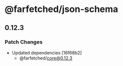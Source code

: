 # @farfetched/json-schema

## 0.12.3

### Patch Changes

- Updated dependencies [16f68b2]
  - @farfetched/core@0.12.3

